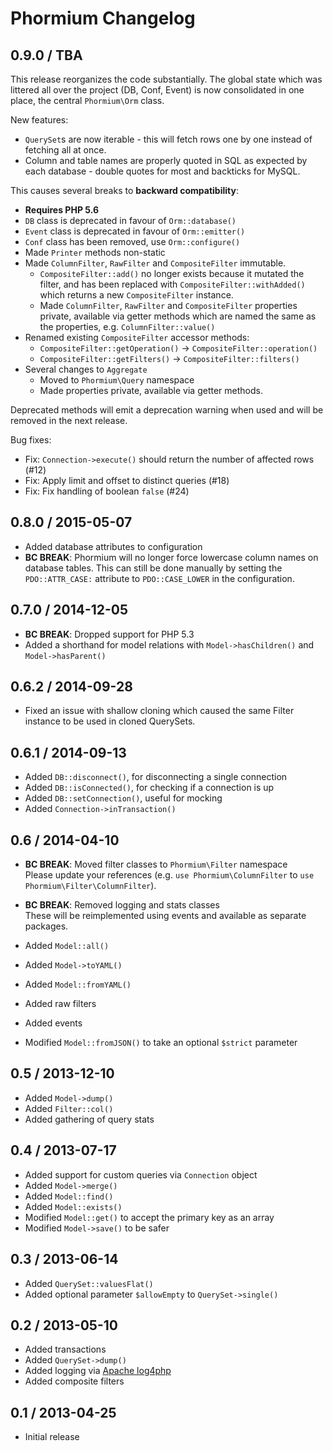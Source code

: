 Phormium Changelog
==================

0.9.0 / TBA
-----------

This release reorganizes the code substantially. The global state which was
littered all over the project (DB, Conf, Event) is now consolidated in one
place, the central `Phormium\Orm` class.

New features:

* `QuerySet`s are now iterable - this will fetch rows one by one instead of
  fetching all at once.
* Column and table names are properly quoted in SQL as expected by each
  database - double quotes for most and backticks for MySQL.

This causes several breaks to **backward compatibility**:

* **Requires PHP 5.6**
* `DB` class is deprecated in favour of `Orm::database()`
* `Event` class is deprecated in favour of `Orm::emitter()`
* `Conf` class has been removed, use `Orm::configure()`
* Made `Printer` methods non-static
* Made `ColumnFilter`, `RawFilter` and `CompositeFilter` immutable.
  * `CompositeFilter::add()` no longer exists because it mutated the filter, and
   has been replaced with `CompositeFilter::withAdded()` which returns a new
   `CompositeFilter` instance.
  * Made `ColumnFilter`, `RawFilter` and `CompositeFilter` properties private,
   available via getter methods which are named the same as the properties, e.g.
   `ColumnFilter::value()`
* Renamed existing `CompositeFilter` accessor methods:
  * `CompositeFilter::getOperation()` -> `CompositeFilter::operation()`
  * `CompositeFilter::getFilters()` -> `CompositeFilter::filters()`
* Several changes to `Aggregate`
  * Moved to `Phormium\Query` namespace
  * Made properties private, available via getter methods.

Deprecated methods will emit a deprecation warning when used and will be removed
in the next release.

Bug fixes:

* Fix: `Connection->execute()` should return the number of affected rows (#12)
* Fix: Apply limit and offset to distinct queries (#18)
* Fix: Fix handling of boolean `false` (#24)

0.8.0 / 2015-05-07
------------------

* Added database attributes to configuration
* **BC BREAK**: Phormium will no longer force lowercase column names on
  database tables. This can still be done manually by setting the
  `PDO::ATTR_CASE:` attribute to `PDO::CASE_LOWER` in the configuration.

0.7.0 / 2014-12-05
------------------

* **BC BREAK**: Dropped support for PHP 5.3
* Added a shorthand for model relations with `Model->hasChildren()` and
  `Model->hasParent()`

0.6.2 / 2014-09-28
------------------

* Fixed an issue with shallow cloning which caused the same Filter instance to
  be used in cloned QuerySets.

0.6.1 / 2014-09-13
------------------

* Added `DB::disconnect()`, for disconnecting a single connection
* Added `DB::isConnected()`, for checking if a connection is up
* Added `DB::setConnection()`, useful for mocking
* Added `Connection->inTransaction()`

0.6 / 2014-04-10
----------------

* **BC BREAK**: Moved filter classes to `Phormium\Filter` namespace<br />
  Please update your references (e.g. `use Phormium\ColumnFilter` to
  `use Phormium\Filter\ColumnFilter`).
* **BC BREAK**: Removed logging and stats classes<br />
  These will be reimplemented using events and available as separate packages.
* Added `Model::all()`
* Added `Model->toYAML()`
* Added `Model::fromYAML()`
* Added raw filters
* Added events

* Modified `Model::fromJSON()` to take an optional `$strict` parameter

0.5 / 2013-12-10
----------------

* Added `Model->dump()`
* Added `Filter::col()`
* Added gathering of query stats

0.4 / 2013-07-17
----------------

* Added support for custom queries via `Connection` object
* Added `Model->merge()`
* Added `Model::find()`
* Added `Model::exists()`
* Modified `Model::get()` to accept the primary key as an array
* Modified `Model->save()` to be safer

0.3 / 2013-06-14
----------------

* Added `QuerySet::valuesFlat()`
* Added optional parameter `$allowEmpty` to `QuerySet->single()`

0.2 / 2013-05-10
----------------

* Added transactions
* Added `QuerySet->dump()`
* Added logging via [Apache log4php](http://logging.apache.org/log4php/)
* Added composite filters

0.1 / 2013-04-25
----------------

* Initial release
